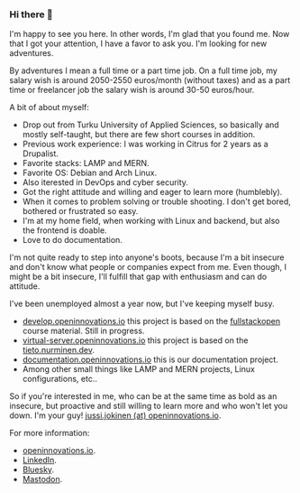 ### Hi there 👋

I'm happy to see you here. In other words, I'm glad that you found me. Now that I got your attention, I have a favor to ask you. I'm looking for new adventures.

By adventures I mean a full time or a part time job. On a full time job, my salary wish is around 2050-2550 euros/month (without taxes) and as a part time or freelancer job the salary wish is around 30-50 euros/hour.

A bit of about myself:
- Drop out from Turku University of Applied Sciences, so basically and mostly self-taught, but there are few short courses in addition.
- Previous work experience: I was working in Citrus for 2 years as a Drupalist.
- Favorite stacks: LAMP and MERN.
- Favorite OS: Debian and Arch Linux.
- Also iterested in DevOps and cyber security.
- Got the right attitude and willing and eager to learn more (humblebly).
- When it comes to problem solving or trouble shooting. I don't get bored, bothered or frustrated so easy.
- I'm at my home field, when working with Linux and backend, but also the frontend is doable.
- Love to do documentation.

I'm not quite ready to step into anyone's boots, because I'm a bit insecure and don't know what people or companies expect from me. Even though, I might be a bit insecure, I'll fulfill that gap with enthusiasm and can do attitude.

I've been unemployed almost a year now, but I've keeping myself busy.
- [develop.openinnovations.io](https://develop.openinnovations.io) this project is based on the [fullstackopen](https://fullstackopen.com) course material. Still in progress.
- [virtual-server.openinnovations.io](https://virtual-server.openinnovations.io) this project is based on the [tieto.nurminen.dev](https://tieto.nurminen.dev).
- [documentation.openinnovations.io](https://documentation.openinnovations.io) this is our documentation project.
- Among other small things like LAMP and MERN projects, Linux configurations, etc..

So if you're interested in me, who can be at the same time as bold as an insecure, but proactive and still willing to learn more and who won't let you down. I'm your guy! [jussi.jokinen (at) openinnovations.io](mailto:jussi.jokinen[at]openinnovations.io). 

For more information:
- [openinnovations.io](https://openinnovations.io/).
- [LinkedIn](https://www.linkedin.com/in/jussi-k-jokinen/).
- [Bluesky](https://bsky.app/profile/n00bsaiboth.bsky.social).
- [Mastodon](https://mastodontti.fi/@n00bsaiboth).

<!--
**n00bsaiboth/n00bsaiboth** is a ✨ _special_ ✨ repository because itsfile) appears on your GitHub profile.

Here are some ideas to get you started:

- 🔭 I’m currently working on ...
- 🌱 I’m currently learning ...
- 👯 I’m looking to collaborate on ...
- 🤔 I’m looking for help with ...
- 💬 Ask me about ...
- 📫 How to reach me: ...
- 😄 Pronouns: ...
- ⚡ Fun fact: ...
-->

